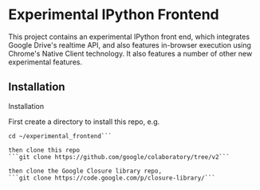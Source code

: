 # Experimental IPython Frontend
This project contains an experimental IPython front end, which
integrates Google Drive's realtime API, and also features in-browser
execution using Chrome's Native Client technology.  It also features
a number of other new experimental features.

## Installation
Installation

First create a directory to install this repo, e.g.
```mkdir ~/experimental_frontend
cd ~/experimental_frontend```

then clone this repo
```git clone https://github.com/google/colaboratory/tree/v2```

then clone the Google Closure library repo,
```git clone https://code.google.com/p/closure-library/```
 
